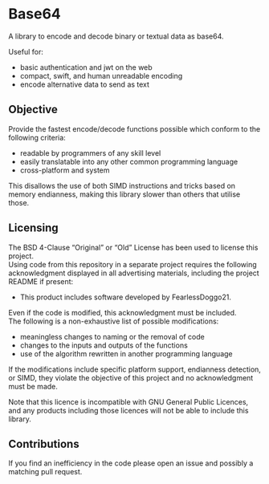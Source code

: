 # Base64
A library to encode and decode binary or textual data as base64.

Useful for:
- basic authentication and jwt on the web
- compact, swift, and human unreadable encoding
- encode alternative data to send as text

## Objective
Provide the fastest encode/decode functions possible which conform to the following criteria:
- readable by programmers of any skill level
- easily translatable into any other common programming language
- cross-platform and system

This disallows the use of both SIMD instructions and tricks based on memory endianness, making this library slower than others that utilise those.

## Licensing
The BSD 4-Clause “Original” or “Old” License has been used to license this project. \
Using code from this repository in a separate project requires the following acknowledgment displayed in all advertising materials, including the project README if present:
- This product includes software developed by FearlessDoggo21.

Even if the code is modified, this acknowledgment must be included. \
The following is a non-exhaustive list of possible modifications:
- meaningless changes to naming or the removal of code
- changes to the inputs and outputs of the functions
- use of the algorithm rewritten in another programming language

If the modifications include specific platform support, endianness detection, or SIMD, they violate the objective of this project and no acknowledgment must be made.

Note that this licence is incompatible with GNU General Public Licences, and any products including those licences will not be able to include this library.

## Contributions
If you find an inefficiency in the code please open an issue and possibly a matching pull request.
